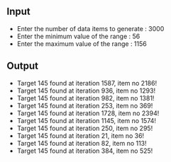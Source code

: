 ## Input 
 - Enter the number of data items to generate : 3000
 - Enter the minimum value of the range : 56
 - Enter the maximum value of the range : 1156

## Output
- Target 145 found at iteration 1587, item no 2186!
- Target 145 found at iteration 936, item no 1293!
- Target 145 found at iteration 982, item no 1381!
- Target 145 found at iteration 253, item no 369!
- Target 145 found at iteration 1728, item no 2394!
- Target 145 found at iteration 1145, item no 1574!
- Target 145 found at iteration 250, item no 295!
- Target 145 found at iteration 21, item no 36!
- Target 145 found at iteration 82, item no 113!
- Target 145 found at iteration 384, item no 525!
